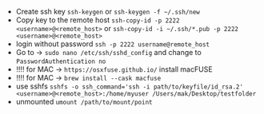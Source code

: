
* Create ssh key `ssh-keygen` or `ssh-keygen -f ~/.ssh/new`
* Copy key to the remote host `ssh-copy-id -p 2222 <username>@<remote_host>`  or `ssh-copy-id -i ~/.ssh/*.pub -p 2222 <username>@<remote_host>`
* login without password `ssh -p 2222 username@remote_host`
* Go to -> `sudo nano /etc/ssh/sshd_config` and change to `PasswordAuthentication no`
* !!!! for MAC -> `https://osxfuse.github.io/` install macFUSE
* !!!! for MAC -> `brew install --cask macfuse`
* use sshfs `sshfs -o ssh_command='ssh -i path/to/keyfile/id_rsa.2' <username>@<remote_host>:/home/myuser /Users/mak/Desktop/testfolder`
* unmounted `umount /path/to/mount/point`
